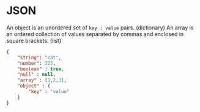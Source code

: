# JSON

An object is an unordered set of `key : value` pairs. (dictionary)
An array is an ordered collection of values separated by commas and enclosed in square brackets. (list)

```json
{
    "string": "cat",
    "number": 323,
    "boolean" : true,
    "null" : null,
    "array" : [1,2,3],
    "object" : {
        "key" : "value"
    } 
}
```
